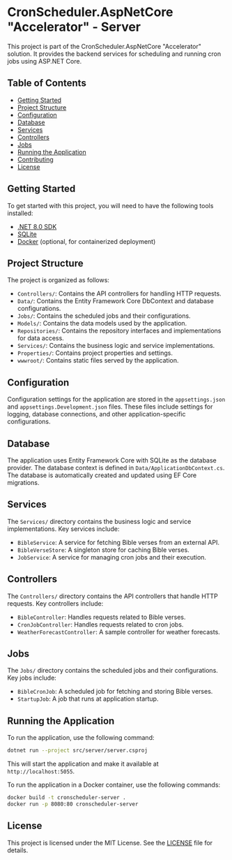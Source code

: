 # CronScheduler.AspNetCore "Accelerator" - Server

This project is part of the CronScheduler.AspNetCore "Accelerator" solution. It provides the backend services for scheduling and running cron jobs using ASP.NET Core.

## Table of Contents

- [Getting Started](#getting-started)
- [Project Structure](#project-structure)
- [Configuration](#configuration)
- [Database](#database)
- [Services](#services)
- [Controllers](#controllers)
- [Jobs](#jobs)
- [Running the Application](#running-the-application)
- [Contributing](#contributing)
- [License](#license)

## Getting Started

To get started with this project, you will need to have the following tools installed:

- [.NET 8.0 SDK](https://dotnet.microsoft.com/download/dotnet/8.0)
- [SQLite](https://www.sqlite.org/download.html)
- [Docker](https://www.docker.com/products/docker-desktop) (optional, for containerized deployment)

## Project Structure

The project is organized as follows:

- `Controllers/`: Contains the API controllers for handling HTTP requests.
- `Data/`: Contains the Entity Framework Core DbContext and database configurations.
- `Jobs/`: Contains the scheduled jobs and their configurations.
- `Models/`: Contains the data models used by the application.
- `Repositories/`: Contains the repository interfaces and implementations for data access.
- `Services/`: Contains the business logic and service implementations.
- `Properties/`: Contains project properties and settings.
- `wwwroot/`: Contains static files served by the application.

## Configuration

Configuration settings for the application are stored in the `appsettings.json` and `appsettings.Development.json` files. These files include settings for logging, database connections, and other application-specific configurations.

## Database

The application uses Entity Framework Core with SQLite as the database provider. The database context is defined in `Data/ApplicationDbContext.cs`. The database is automatically created and updated using EF Core migrations.

## Services

The `Services/` directory contains the business logic and service implementations. Key services include:

- `BibleService`: A service for fetching Bible verses from an external API.
- `BibleVerseStore`: A singleton store for caching Bible verses.
- `JobService`: A service for managing cron jobs and their execution.

## Controllers

The `Controllers/` directory contains the API controllers that handle HTTP requests. Key controllers include:

- `BibleController`: Handles requests related to Bible verses.
- `CronJobController`: Handles requests related to cron jobs.
- `WeatherForecastController`: A sample controller for weather forecasts.

## Jobs

The `Jobs/` directory contains the scheduled jobs and their configurations. Key jobs include:

- `BibleCronJob`: A scheduled job for fetching and storing Bible verses.
- `StartupJob`: A job that runs at application startup.

## Running the Application

To run the application, use the following command:

```bash
dotnet run --project src/server/server.csproj
```

This will start the application and make it available at `http://localhost:5055`.

To run the application in a Docker container, use the following commands:

```bash
docker build -t cronscheduler-server .
docker run -p 8080:80 cronscheduler-server
```

## License

This project is licensed under the MIT License. See the [LICENSE](../../LICENSE) file for details.
